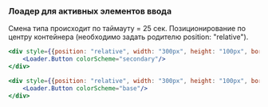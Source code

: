 
### Лоадер для активных элементов ввода

Смена типа происходит по таймауту = 25 сек.
Позиционирование по центру контейнера (необходимо задать родителю position: "relative").

```jsx
<div style={{position: "relative", width: "300px", height: "100px", border: "1px solid black"}}>
    <Loader.Button colorScheme="secondary"/>
</div>

<div style={{position: "relative", width: "300px", height: "100px", border: "1px solid black", backgroundColor: "#08a652"}}>
    <Loader.Button colorScheme="base"/>
</div>
```
